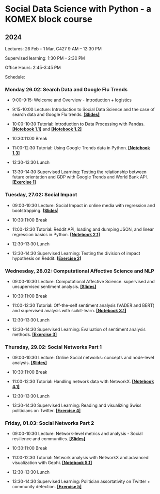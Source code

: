 # Social Data Science with Python - a KOMEX block course

## 2024

Lectures: 26 Feb - 1 Mar, C427 9 AM – 12:30 PM

Supervised learning: 1:30 PM – 2:30 PM

Office Hours: 2:45-3:45 PM

Schedule:

### Monday 26.02: Search Data and Google Flu Trends

- 9:00-9:15: Welcome and Overview - Introduction + logistics

- 9:15-10:00 Lecture: Introduction to Social Data Science and the case of search
data and Google Flu trends. **[[Slides]](https://dgarcia-eu.github.io/SDS-KOMEX/01_Intro_GoogleFluTrends/Slides.html)**

- 10:00-10:30 Tutorial: Introduction to Data Processing with Pandas. **[[Notebook 1.1]](https://github.com/anasan00/sds_komex/blob/main/tutorials/day1/11_pandas_data_exploration.ipynb)** and **[[Notebook 1.2]](https://github.com/anasan00/sds_komex/blob/main/tutorials/day1/12_pandas_data_processing.ipynb)**

- 10:30:11:00 Break

- 11:00-12:30 Tutorial: Using Google Trends data in Python. **[[Notebook 1.3]](https://github.com/anasan00/sds_komex/blob/main/tutorials/day1/13_google_trends.ipynb)**

- 12:30-13:30 Lunch

- 13:30-14:30 Supervised Learning: Testing the relationship between future
orientation and GDP with Google Trends and World Bank API. **[[Exercise 1]](https://github.com/anasan00/sds_komex/tree/main/Exercises/Exercise%201)**

### Tuesday, 27.02: Social Impact

- 09:00-10:30 Lecture: Social Impact in online media with regression and
bootstrapping. **[[Slides]](https://dgarcia-eu.github.io/SDS-KOMEX/02_SocialImpact/Slides.html)**

- 10:30:11:00 Break

- 11:00-12:30 Tutorial: Reddit API, loading and dumping JSON, and linear regression basics in Python. **[[Notebook 2.1]]()**

- 12:30-13:30 Lunch

- 13:30-14:30 Supervised Learning: Testing the division of impact hypothesis on
Reddit. **[[Exercise 2]]()**

### Wednesday, 28.02: Computational Affective Science and NLP

- 09:00-10:30 Lecture: Computational Affective Science: supervised and
unsupervised sentiment analysis. **[[Slides]](https://dgarcia-eu.github.io/SDS-KOMEX/03_TextAnalysis/Slides.html)**

- 10:30:11:00 Break

- 11:00-12:30 Tutorial: Off-the-self sentiment analysis (VADER and BERT) and
supervised analysis with scikit-learn.  **[[Notebook 3.1]]()**

- 12:30-13:30 Lunch

- 13:30-14:30 Supervised Learning: Evaluation of sentiment analysis methods. **[[Exercise 3]]()**


###  Thursday, 29.02: Social Networks Part 1

- 09:00-10:30 Lecture: Online Social networks: concepts and node-level analysis.  **[[Slides]](https://dgarcia-eu.github.io/SDS-KOMEX/04_Intro_Networks/Slides.html)**

- 10:30:11:00 Break

-  11:00-12:30 Tutorial: Handling network data with NetworkX. **[[Notebook 4.1]]()**

- 12:30-13:30 Lunch
 
- 13:30-14:30 Supervised Learning: Reading and visualizing Swiss politicians on Twitter.  **[[Exercise 4]]()**

###  Friday, 01.03: Social Networks Part 2

- 09:00-10:30 Lecture: Network-level metrics and analysis - Social resilience and
communities.  **[[Slides]](https://dgarcia-eu.github.io/SDS-KOMEX/05_NetworkAnalysis/Slides.html)**

- 10:30:11:00 Break

- 11:00-12:30 Tutorial: Network analysis with NetworkX and advanced visualization
with Gephi. **[[Notebook 5.1]]()**

- 12:30-13:30 Lunch

- 13:30-14:30 Supervised Learning: Politician assortativity on Twitter + community
detection.  **[[Exercise 5]]()**



